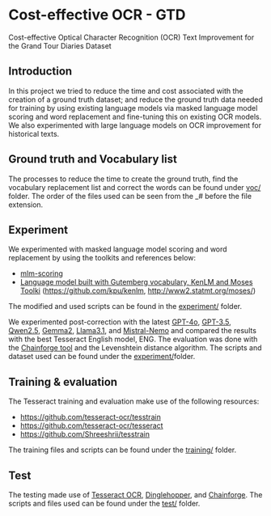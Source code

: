 # Cost-effective OCR - GTD

Cost-effective Optical Character Recognition (OCR) Text Improvement for the Grand Tour Diaries Dataset

## Introduction

In this project we tried to reduce the time and cost associated with the creation of a ground truth dataset; and reduce the ground truth data needed for training by using existing language models via masked language model scoring and word replacement and fine-tuning this on existing OCR models. We also experimented with large language models on OCR improvement for historical texts.


## Ground truth and Vocabulary list
The processes to reduce the time to create the ground truth, find the vocabulary replacement list and correct the words can be found under [voc/](voc/) folder. The order of the files used can be seen from the _# before the file extension. 

## Experiment

We experimented with masked language model scoring and word replacement by using the toolkits and references below: 
* [mlm-scoring](https://github.com/awslabs/mlm-scoring)
* [Language model built with Gutemberg vocabulary, KenLM and Moses Toolki](https://github.com/alberto-poncelas/tesseract_postprocess/tree/master/resources) (https://github.com/kpu/kenlm, http://www2.statmt.org/moses/)

The modified and used scripts can be found in the [experiment/](experiment/kenlm_mlm/)
folder. 

We experimented post-correction with the latest [GPT-4o](https://openai.com/index/gpt-4), [GPT-3.5]((https://openai.com/index/gpt-4)), [Qwen2.5](https://qwenlm.github.io/blog/qwen2.5/), [Gemma2](https://huggingface.co/docs/transformers/en/model_doc/gemma2), [Llama3.1](https://ai.meta.com/blog/meta-llama-3-1/), and [Mistral-Nemo](https://mistral.ai/news/mistral-nemo/) and compared the results with the best Tesseract English model, ENG. The evaluation was done with the [Chainforge tool](https://github.com/ianarawjo/ChainForge) and the Levenshtein distance algorithm.
The scripts and dataset used can be found under the [experiment/](experiment/llm/)folder. 

## Training & evaluation
The Tesseract training and evaluation make use of the following resources:
* https://github.com/tesseract-ocr/tesstrain
* https://github.com/tesseract-ocr/tesseract
* https://github.com/Shreeshrii/tesstrain

The training files and scripts can be found under the [training/](training/) folder.

## Test

The testing made use of [Tesseract OCR](https://github.com/tesseract-ocr/tesseract), [Dinglehopper](https://github.com/qurator-spk/dinglehopper), and [Chainforge](https://github.com/ianarawjo/ChainForge). The scripts and files used can be found under the [test/](test/) folder.


